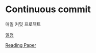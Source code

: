 # Continuous commit
매일 커밋 프로젝트 


[일정](https://github.com/saitros/100days-commit-project/milestones)


[Reading Paper](https://github.com/mhagiwara/100-nlp-papers)
